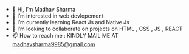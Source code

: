 - 👋 Hi, I’m Madhav Sharma
- 👀 I’m interested in web devlopement
- 🌱 I’m currently learning React Js and Native Js
- 💞️ I’m looking to collaborate on projects on HTML , CSS , JS , REACT
- 📫 How to reach me : KINDLY MAIL ME AT madhavsharma9985@gmail.com

<!---
madhavsharma9985/madhavsharma9985 is a ✨ special ✨ repository because its `README.md` (this file) appears on your GitHub profile.
You can click the Preview link to take a look at your changes.
--->
